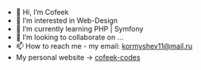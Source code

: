 - 👋 Hi, I’m Cofeek
- 👀 I’m interested in Web-Design
- 🌱 I’m currently learning  PHP | Symfony
- 💞️ I’m looking to collaborate on ...
- 📫 How to reach me - my email: kormyshev11@mail.ru
- My personal website -> [cofeek-codes](cofeek-codes.online)
<!---
cofeek-codes/cofeek-codes is a ✨ special ✨ repository because its `README.md` (this file) appears on your GitHub profile.
You can click the Preview link to take a look at your changes.
--->
